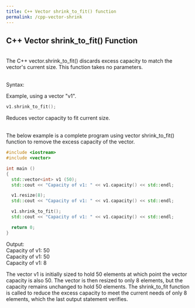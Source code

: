 ```yaml
---
title: C++ Vector shrink_to_fit() function
permalink: /cpp-vector-shrink
---
```


## C++ Vector shrink_to_fit() Function
<br/>
The C++ vector.shrink_to_fit() discards excess capacity to match the vector's current size. This function takes no parameters.
<br/><br/>

Syntax:

Example, using a vector "v1".
```cpp
v1.shrink_to_fit();
```
Reduces vector capacity to fit current size.
<br/><br/>

The below example is a complete program using vector shrink_to_fit() function to remove the excess capacity of the vector.

```cpp
#include <iostream>
#include <vector>

int main ()
{
  std::vector<int> v1 (50);
  std::cout << "Capacity of v1: " << v1.capacity() << std::endl;

  v1.resize(8);
  std::cout << "Capacity of v1: " << v1.capacity() << std::endl;

  v1.shrink_to_fit();
  std::cout << "Capacity of v1: " << v1.capacity() << std::endl;

  return 0;
}
```
Output: <br/>
Capacity of v1: 50 <br/>
Capacity of v1: 50 <br/>
Capacity of v1: 8

The vector v1 is initially sized to hold 50 elements at which point the vector capacity is also 50. The vector is then resized to only 8 elements, but the capacity remains unchanged to hold 50 elements. The shrink_to_fit function is called to reduce the excess capacity to meet the current needs of only 8 elements, which the last output statement verifies.

<br/><br/>
